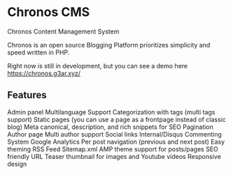 # Chronos CMS
Chronos Content Management System

Chronos is an open source Blogging Platform prioritizes simplicity and speed written in PHP.

Right now is still in development, but you can see a demo here
https://chronos.g3ar.xyz/

## Features
Admin panel
Multilanguage Support
Categorization with tags (multi tags support)
Static pages (you can use a page as a frontpage instead of classic blog)
Meta canonical, description, and rich snippets for SEO
Pagination
Author page
Multi author support
Social links
Internal/Disqus Commenting System
Google Analytics
Per post navigation (previous and next post)
Easy theming
RSS Feed
Sitemap.xml
AMP theme support for posts/pages
SEO friendly URL
Teaser thumbnail for images and Youtube videos
Responsive design
